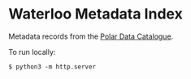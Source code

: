 # Waterloo Metadata Index

Metadata records from the [Polar Data Catalogue](https://www.polardata.ca/pdcsearch/).

To run locally:

```
$ python3 -m http.server
```